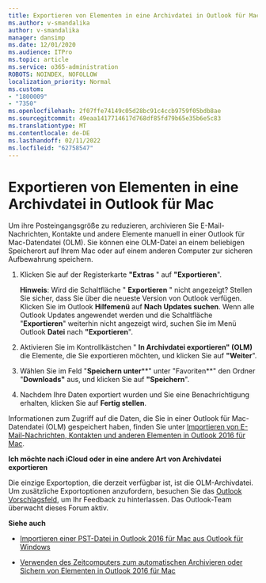 ```yaml
---
title: Exportieren von Elementen in eine Archivdatei in Outlook für Mac
ms.author: v-smandalika
author: v-smandalika
manager: dansimp
ms.date: 12/01/2020
ms.audience: ITPro
ms.topic: article
ms.service: o365-administration
ROBOTS: NOINDEX, NOFOLLOW
localization_priority: Normal
ms.custom:
- "1800009"
- "7350"
ms.openlocfilehash: 2f07ffe74149c05d28bc91c4ccb9759f05bdb8ae
ms.sourcegitcommit: 49eaa1417714617d768df85fd79b65e35b6e5c83
ms.translationtype: MT
ms.contentlocale: de-DE
ms.lasthandoff: 02/11/2022
ms.locfileid: "62758547"
---
```

# <a name="export-items-to-an-archive-file-in-outlook-for-mac"></a>Exportieren von Elementen in eine Archivdatei in Outlook für Mac

Um ihre Posteingangsgröße zu reduzieren, archivieren Sie E-Mail-Nachrichten, Kontakte und andere Elemente manuell in einer Outlook für Mac-Datendatei (OLM). Sie können eine OLM-Datei an einem beliebigen Speicherort auf Ihrem Mac oder auf einem anderen Computer zur sicheren Aufbewahrung speichern.

1. Klicken Sie auf der Registerkarte **"Extras** " auf **"Exportieren**".

    **Hinweis**: Wird die Schaltfläche " **Exportieren** " nicht angezeigt? Stellen Sie sicher, dass Sie über die neueste Version von Outlook verfügen. Klicken Sie im Outlook **Hilfemenü** auf **Nach Updates suchen**. Wenn alle Outlook Updates angewendet werden und die Schaltfläche "**Exportieren**" weiterhin nicht angezeigt wird, suchen Sie im Menü Outlook **Datei** nach **"Exportieren**".

2. Aktivieren Sie im Kontrollkästchen " **In Archivdatei exportieren" (OLM)** die Elemente, die Sie exportieren möchten, und klicken Sie auf **"Weiter**".

3. Wählen Sie im Feld "**Speichern unter****" unter "Favoriten**" den Ordner "**Downloads"** aus, und klicken Sie auf **"Speichern**".

4. Nachdem Ihre Daten exportiert wurden und Sie eine Benachrichtigung erhalten, klicken Sie auf **Fertig stellen**.

Informationen zum Zugriff auf die Daten, die Sie in einer Outlook für Mac-Datendatei (OLM) gespeichert haben, finden Sie unter [Importieren von E-Mail-Nachrichten, Kontakten und anderen Elementen in Outlook 2016 für Mac](https://support.microsoft.com/office/import-and-export-outlook-email-contacts-and-calendar-92577192-3881-4502-b79d-c3bbada6c8ef#ID0EAACAAA=macOS).

**Ich möchte nach iCloud oder in eine andere Art von Archivdatei exportieren**

Die einzige Exportoption, die derzeit verfügbar ist, ist die OLM-Archivdatei. Um zusätzliche Exportoptionen anzufordern, besuchen Sie das [Outlook Vorschlagsfeld](https://outlook.uservoice.com/), um Ihr Feedback zu hinterlassen. Das Outlook-Team überwacht dieses Forum aktiv.

**Siehe auch**

- [Importieren einer PST-Datei in Outlook 2016 für Mac aus Outlook für Windows](https://support.microsoft.com/office/import-a-pst-file-into-outlook-for-mac-from-outlook-for-windows-b4a6a1d6-94bb-4c85-a4fc-a83dc690e18c)

- [Verwenden des Zeitcomputers zum automatischen Archivieren oder Sichern von Elementen in Outlook 2016 für Mac](https://support.microsoft.com/office/automatically-archive-or-back-up-outlook-for-mac-items-441fcce5-2262-4b64-ac8c-fa949df989f5)
